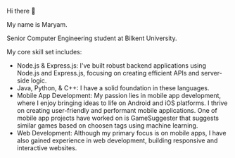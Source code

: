 Hi there 👋

My name is Maryam.

Senior Computer Engineering student at Bilkent University.

My core skill set includes:

  - Node.js & Express.js: I've built robust backend applications using Node.js and Express.js, focusing on creating efficient APIs and server-side logic.
  - Java, Python, & C++: I have a solid foundation in these languages.
  - Mobile App Development: My passion lies in mobile app development, where I enjoy bringing ideas to life on Android and iOS platforms. I thrive on creating user-friendly and performant
    mobile applications. One of mobile app projects have worked on is GameSuggester that suggests similar games based on choosen tags using machine learning.
  - Web Development: Although my primary focus is on mobile apps, I have also gained experience in web development, building responsive and interactive websites.

<!--
**MaryamAzimli/MaryamAzimli** is a ✨ _special_ ✨ repository because its `README.md` (this file) appears on your GitHub profile.

Here are some ideas to get you started:


- 🌱 
- 👯 I’m looking to collaborate on ...
- 🤔 I’m looking for help with ...
- 💬 Ask me about ...
- 📫 How to reach me: ...
- 😄 Pronouns: ...
- ⚡ Fun fact: ...
-->
